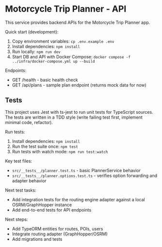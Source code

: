 # Motorcycle Trip Planner - API

This service provides backend APIs for the Motorcycle Trip Planner app.

Quick start (development):

1. Copy environment variables: `cp .env.example .env`
2. Install dependencies: `npm install`
3. Run locally: `npm run dev`
4. Start DB and API with Docker Compose: `docker compose -f ../infra/docker-compose.yml up --build`

Endpoints:
- GET /health - basic health check
- GET /api/plans - sample plan endpoint (returns mock data for now)

## Tests

This project uses Jest with ts-jest to run unit tests for TypeScript sources. The tests are written in a TDD style (write failing test first, implement minimal code, refactor).

Run tests:

1. Install dependencies: `npm install`
2. Run the test suite once: `npm test`
3. Run tests with watch mode: `npm run test:watch`

Key test files:
- `src/__tests__/planner.test.ts` - basic PlannerService behavior
- `src/__tests__/planner.options.test.ts` - verifies option forwarding and adapter behavior

Next test tasks:
- Add integration tests for the routing engine adapter against a local OSRM/GraphHopper instance
- Add end-to-end tests for API endpoints

Next steps:
- Add TypeORM entities for routes, POIs, users
- Integrate routing adapter (GraphHopper/OSRM)
- Add migrations and tests
